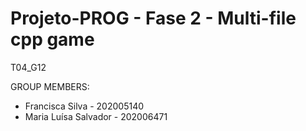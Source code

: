 # Projeto-PROG - Fase 2 - Multi-file cpp game

T04_G12

GROUP MEMBERS:
- Francisca Silva - 202005140
- Maria Luísa Salvador - 202006471
